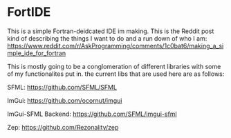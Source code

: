 # FortIDE
This is a simple Fortran-deidcated IDE im making. This is the Reddit post kind of describing the things I want to do and a run down of who I am: https://www.reddit.com/r/AskProgramming/comments/1c0bat6/making_a_simple_ide_for_fortran

This is mostly going to be a conglomeration of different libraries with some of my functionalites put in. the current libs that are used here are as follows:

SFML:
https://github.com/SFML/SFML

ImGui:
https://github.com/ocornut/imgui

ImGui-SFML Backend:
https://github.com/SFML/imgui-sfml

Zep:
https://github.com/Rezonality/zep
